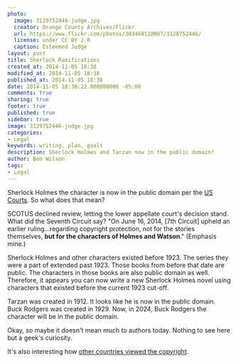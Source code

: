 ```yaml
---
photo:
  image: 3129752446-judge.jpg
  creator: Orange County Archives/Flickr
  url: https://www.flickr.com/photos/30346812@N07/3128752446/
  license: under CC BY 2.0
  caption: Esteemed Judge
layout: post
title: Sherlock Ramifications
created_at: 2014-11-05 18:38
modified_at: 2014-11-05 18:38
published_at: 2014-11-05 18:38
date: 2014-11-05 18:38:22.000000000 -05:00
comments: true
sharing: true
footer: true
published: true
sidebar: true
image: 3129752446-judge.jpg
categories:
- Legal
keywords: writing, plan, goals
description: Sherlock Holmes and Tarzan now in the public domain?
author: Ben Wilson
tags:
- Legal
---
```

<!--Lead Paragraph-->
Sherlock Holmes the character is now in the public domain per the [US Courts](http://www.theguardian.com/books/2014/jun/16/sherlock-public-domain-court-doyle-estate-copyright). So what does that mean?

<!-- more -->

SCOTUS declined review, letting the lower appellate court's decision stand. What did the Seventh Circuit say? "On June 16, 2014, [7th Circuit] upheld an earlier ruling...regarding copyright protection, not for the stories themselves, **but for the characters of Holmes and Watson**." (Emphasis mine.)

Sherlock Holmes and other characters existed before 1923. The series they were a part of extended past 1923. Those books from before that date are public. The characters in those books are also public domain as well. Therefore, it appears you can now write a new Sherlock Holmes novel using characters that existed before the current 1923 cut-off.

Tarzan was created in 1912. It looks like he is now in the public domain. Buck Rodgers was created in 1929. Now, in 2024, Buck Rodgers the character will be in the public domain.

Okay, so maybe it doesn't mean much to authors today. Nothing to see here but a geek's curiosity.

It's also interesting how [other countries viewed the copyright](http://www.sherlockian.net/acd/copyright.html).
